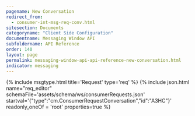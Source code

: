 ```yaml
---
pagename: New Conversation
redirect_from:
  - consumer-int-msg-req-conv.html
sitesection: Documents
categoryname: "Client Side Configuration"
documentname: Messaging Window API
subfoldername: API Reference
order: 140
layout: page
permalink: messaging-window-api-api-reference-new-conversation.html
indicator: messaging
---
```


{% include msgtype.html title='Request' type='req' %}
{% include json.html name="req_editor"
    schemaFile='assets/schema/ws/consumerRequests.json'
    startval='{"type":"cm.ConsumerRequestConversation","id":"A3HC"}'
    readonly_oneOf = 'root'
    properties=true %}